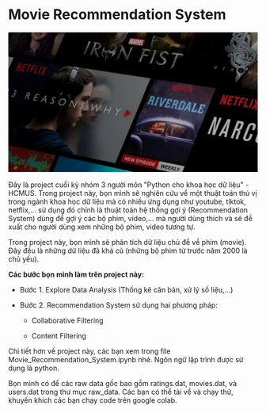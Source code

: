 #  Movie Recommendation System
![](./materials/thumbnail.jpg)

Đây là project cuối kỳ nhóm 3 người môn "Python cho khoa học dữ liệu" - HCMUS. Trong project này, bọn mình sẽ nghiên cứu về một thuật toán thú vị trong ngành khoa học dữ liệu mà có nhiều ứng dụng như youtube, tiktok, netflix,... sử dụng đó chính là thuật toán hệ thống gợi ý (Recommendation System) dùng để gợi ý các bộ phim, video,... mà người dùng thích và sẽ đề xuất cho người dùng xem những bộ phim, video tương tự.

Trong project này, bọn mình sẽ phân tích dữ liệu chủ đề về phim (movie). Đây đều là những dữ liệu đã khá cũ (những bộ phim từ trước năm 2000 là chủ yếu).

**Các bước bọn mình làm trên project này:**

- Bước 1. Explore Data Analysis (Thống kê căn bản, xử lý số liệu,...)

- Bước 2. Recommendation System sử dụng hai phương pháp: 

   +  Collaborative Filtering

   +  Content Filtering

Chi tiết hơn về project này, các bạn xem trong file Movie_Recommendation_System.ipynb nhé. Ngôn ngữ lập trình được sử dụng là python.

Bọn mình có để các raw data gốc bao gồm ratings.dat, movies.dat, và users.dat trong thư mục raw_data. Các bạn có thể tải về và chạy thử, khuyến khích các bạn chạy code trên google colab.

